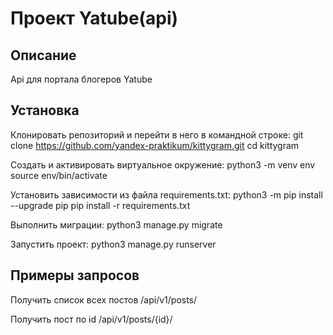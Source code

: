 # Проект Yatube(api)

## Описание

Api для портала блогеров Yatube 

## Установка

Клонировать репозиторий и перейти в него в командной строке:
git clone https://github.com/yandex-praktikum/kittygram.git
cd kittygram

Cоздать и активировать виртуальное окружение:
python3 -m venv env
source env/bin/activate

Установить зависимости из файла requirements.txt:
python3 -m pip install --upgrade pip
pip install -r requirements.txt

Выполнить миграции:
python3 manage.py migrate

Запустить проект:
python3 manage.py runserver

## Примеры запросов

Получить список всех постов
/api/v1/posts/

Получить пост по id
/api/v1/posts/{id}/
